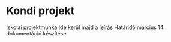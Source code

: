 # Kondi projekt
 Iskolai projektmunka
Ide kerül majd a leírás
Határidő március 14.
dokumentáció készítése